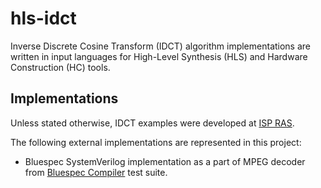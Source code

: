 # hls-idct
Inverse Discrete Cosine Transform (IDCT) algorithm implementations are written in input languages for High-Level Synthesis (HLS) and Hardware Construction (HC) tools.

## Implementations

Unless stated otherwise, IDCT examples were developed at [ISP RAS](https://www.ispras.ru/).

The following external implementations are represented in this project:

- Bluespec SystemVerilog implementation as a part of MPEG decoder
  from [Bluespec Compiler](https://github.com/B-Lang-org/bsc) test suite.
